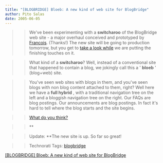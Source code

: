 ```yaml
---
title: "[BLOGBRIDGE] Bloeb: A new kind of web site for BlogBridge"
author: Pito Salas
date: 2005-06-05
---
```



>>

>> We've been experimenting with a **switcharoo** of the BlogBridge web site -
a major overhaul conceived and prototyped by
[Francois](<http://www.emergencemarketing.com/>). (Thanks!) The new site will
be going to production tomorrow, but you get to [take a look
while](<http://www.blogbridge.com>) we are putting the finishing touches on
it.

>>

>> What kind of a **switcharoo**? Well, instead of a conventional site that
happened to contain a blog, we jokingly call this a ' **bloeb** ' (blog+web)
site.

>>

>> You've seen web sites with blogs in them, and you've seen blogs with non
blog content attached to them, right? Well here we have a **full hybrid** ,
with a traditional navigation tree on the left and a bloggish navigation tree
on the right. Our FAQs are blog postings. Our announcements are blog postings.
In fact it's hard to tell where the blog starts and the site begins.

>>

>> [What do you think?](<http://www.blogbridge.com>)

>>

>> **

>>

>> Update: **The new site is up. So far so great!

>>

>> Technorati Tags: [blogbridge](<http://technorati.com/tag/blogbridge>)


[[BLOGBRIDGE] Bloeb: A new kind of web site for BlogBridge](None)
